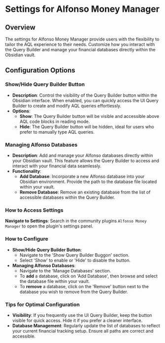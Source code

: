 # Settings for Alfonso Money Manager

## Overview

The settings for Alfonso Money Manager provide users with the flexibility to tailor the AQL experience to their needs. Customize how you interact with the Query Builder and manage your financial databases directly within the Obsidian vault.

## Configuration Options

### Show/Hide Query Builder Button

- **Description**: Control the visibility of the Query Builder button within the Obsidian interface. When enabled, you can quickly access the UI Query Builder to create and modify AQL queries effortlessly.
- **Options**:
  - **Show**: The Query Builder button will be visible and accessible above AQL code blocks in reading mode.
  - **Hide**: The Query Builder button will be hidden, ideal for users who prefer to manually type AQL queries.

### Managing Alfonso Databases

- **Description**: Add and manage your Alfonso databases directly within your Obsidian vault. This feature allows the Query Builder to access and interact with your financial data seamlessly.
- **Functionality**:
  - **Add Database**: Incorporate a new Alfonso database into your Obsidian environment. Provide the path to the database file located within your vault.
  - **Remove Database**: Remove an existing database from the list of accessible databases within the Query Builder.

### How to Access Settings

 **Navigate to Settings**: Search in the community plugins `Alfonso Money Manager` to open the plugin's settings panel.

### How to Configure

- **Show/Hide Query Builder Button**:
  - Navigate to the 'Show Query Builder Buggon' section.
  - Select 'Show' to enable or 'Hide' to disable the button.
- **Managing Alfonso Databases**:
  - Navigate to the 'Manage Databases' section.
  - To **add** a database, click on 'Add Database', then browse and select the database file within your vault.
  - To **remove** a database, click on the 'Remove' button next to the database you wish to remove from the Query Builder.

### Tips for Optimal Configuration

- **Visibility**: If you frequently use the UI Query Builder, keep the button visible for quick access. Hide it if you prefer a cleaner interface.
- **Database Management**: Regularly update the list of databases to reflect your current financial tracking setup. Ensure all paths are correct and accessible.